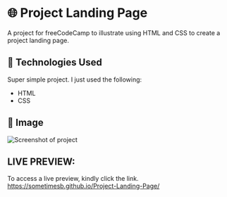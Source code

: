 # 🌐 Project Landing Page
A project for freeCodeCamp to illustrate using HTML and CSS to create a project landing page.

## 🔧 Technologies Used
Super simple project. I just used the following:
* HTML
* CSS 


## 🚀 Image
![Screenshot of project](https://i.imgur.com/6mzxCfw.png)

## LIVE PREVIEW:
To access a live preview, kindly click the link.
https://sometimesb.github.io/Project-Landing-Page/